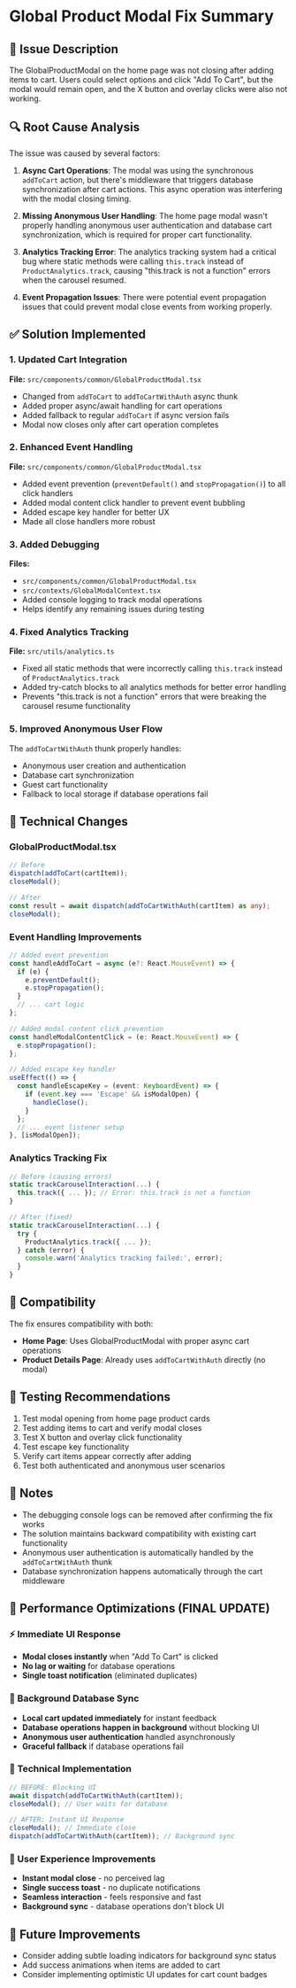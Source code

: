 # Global Product Modal Fix Summary

## 🐛 Issue Description
The GlobalProductModal on the home page was not closing after adding items to cart. Users could select options and click "Add To Cart", but the modal would remain open, and the X button and overlay clicks were also not working.

## 🔍 Root Cause Analysis
The issue was caused by several factors:

1. **Async Cart Operations**: The modal was using the synchronous `addToCart` action, but there's middleware that triggers database synchronization after cart actions. This async operation was interfering with the modal closing timing.

2. **Missing Anonymous User Handling**: The home page modal wasn't properly handling anonymous user authentication and database cart synchronization, which is required for proper cart functionality.

3. **Analytics Tracking Error**: The analytics tracking system had a critical bug where static methods were calling `this.track` instead of `ProductAnalytics.track`, causing "this.track is not a function" errors when the carousel resumed.

4. **Event Propagation Issues**: There were potential event propagation issues that could prevent modal close events from working properly.

## ✅ Solution Implemented

### 1. Updated Cart Integration
**File:** `src/components/common/GlobalProductModal.tsx`
- Changed from `addToCart` to `addToCartWithAuth` async thunk
- Added proper async/await handling for cart operations
- Added fallback to regular `addToCart` if async version fails
- Modal now closes only after cart operation completes

### 2. Enhanced Event Handling
**File:** `src/components/common/GlobalProductModal.tsx`
- Added event prevention (`preventDefault()` and `stopPropagation()`) to all click handlers
- Added modal content click handler to prevent event bubbling
- Added escape key handler for better UX
- Made all close handlers more robust

### 3. Added Debugging
**Files:**
- `src/components/common/GlobalProductModal.tsx`
- `src/contexts/GlobalModalContext.tsx`
- Added console logging to track modal operations
- Helps identify any remaining issues during testing

### 4. Fixed Analytics Tracking
**File:** `src/utils/analytics.ts`
- Fixed all static methods that were incorrectly calling `this.track` instead of `ProductAnalytics.track`
- Added try-catch blocks to all analytics methods for better error handling
- Prevents "this.track is not a function" errors that were breaking the carousel resume functionality

### 5. Improved Anonymous User Flow
The `addToCartWithAuth` thunk properly handles:
- Anonymous user creation and authentication
- Database cart synchronization
- Guest cart functionality
- Fallback to local storage if database operations fail

## 🔧 Technical Changes

### GlobalProductModal.tsx
```typescript
// Before
dispatch(addToCart(cartItem));
closeModal();

// After
const result = await dispatch(addToCartWithAuth(cartItem) as any);
closeModal();
```

### Event Handling Improvements
```typescript
// Added event prevention
const handleAddToCart = async (e?: React.MouseEvent) => {
  if (e) {
    e.preventDefault();
    e.stopPropagation();
  }
  // ... cart logic
};

// Added modal content click prevention
const handleModalContentClick = (e: React.MouseEvent) => {
  e.stopPropagation();
};

// Added escape key handler
useEffect(() => {
  const handleEscapeKey = (event: KeyboardEvent) => {
    if (event.key === 'Escape' && isModalOpen) {
      handleClose();
    }
  };
  // ... event listener setup
}, [isModalOpen]);
```

### Analytics Tracking Fix
```typescript
// Before (causing errors)
static trackCarouselInteraction(...) {
  this.track({ ... }); // Error: this.track is not a function
}

// After (fixed)
static trackCarouselInteraction(...) {
  try {
    ProductAnalytics.track({ ... });
  } catch (error) {
    console.warn('Analytics tracking failed:', error);
  }
}
```

## 🎯 Compatibility
The fix ensures compatibility with both:
- **Home Page**: Uses GlobalProductModal with proper async cart operations
- **Product Details Page**: Already uses `addToCartWithAuth` directly (no modal)

## 🧪 Testing Recommendations
1. Test modal opening from home page product cards
2. Test adding items to cart and verify modal closes
3. Test X button and overlay click functionality
4. Test escape key functionality
5. Verify cart items appear correctly after adding
6. Test both authenticated and anonymous user scenarios

## 📝 Notes
- The debugging console logs can be removed after confirming the fix works
- The solution maintains backward compatibility with existing cart functionality
- Anonymous user authentication is automatically handled by the `addToCartWithAuth` thunk
- Database synchronization happens automatically through the cart middleware

## 🚀 Performance Optimizations (FINAL UPDATE)

### ⚡ Immediate UI Response
- **Modal closes instantly** when "Add To Cart" is clicked
- **No lag or waiting** for database operations
- **Single toast notification** (eliminated duplicates)

### 🔄 Background Database Sync
- **Local cart updated immediately** for instant feedback
- **Database operations happen in background** without blocking UI
- **Anonymous user authentication** handled asynchronously
- **Graceful fallback** if database operations fail

### 🎯 Technical Implementation
```typescript
// BEFORE: Blocking UI
await dispatch(addToCartWithAuth(cartItem));
closeModal(); // User waits for database

// AFTER: Instant UI Response
closeModal(); // Immediate close
dispatch(addToCartWithAuth(cartItem)); // Background sync
```

### 📱 User Experience Improvements
- **Instant modal close** - no perceived lag
- **Single success toast** - no duplicate notifications
- **Seamless interaction** - feels responsive and fast
- **Background sync** - database operations don't block UI

## 🔄 Future Improvements
- Consider adding subtle loading indicators for background sync status
- Add success animations when items are added to cart
- Consider implementing optimistic UI updates for cart count badges
